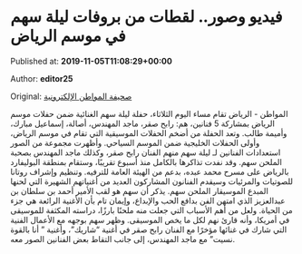 
# فيديو وصور.. لقطات من بروفات ليلة سهم في موسم الرياض

Published at: **2019-11-05T11:08:29+00:00**

Author: **editor25**

Original: [صحيفة المواطن الإلكترونية](https://www.almowaten.net/2019/11/%D9%81%D9%8A%D8%AF%D9%8A%D9%88-%D9%88%D8%B5%D9%88%D8%B1-%D9%84%D9%82%D8%B7%D8%A7%D8%AA-%D9%85%D9%86-%D8%A8%D8%B1%D9%88%D9%81%D8%A7%D8%AA-%D9%84%D9%8A%D9%84%D8%A9-%D8%B3%D9%87%D9%85-%D9%81%D9%8A/)

المواطن - الرياض
تقام مساء اليوم الثلاثاء، حفلة ليلة سهم الغنائية ضمن حفلات موسم الرياض بمشاركة 5 فنانين، هم: رابح صقر، ماجد المهندس، أصالة، إسماعيل مبارك، وأميمة طالب.
وتعد الحفلة من أضخم الحفلات الموسيقية التي تقام في موسم الرياض، وأولى الحفلات الخليجية ضمن الموسم السياحي.
وأظهرت مجموعة من الصور استعدادات الفنانين لـ ليلة سهم منهم الفنان رابح صقر، وكذلك ماجد المهندس بصحبة الملحن سهم.
وقد نفدت تذاكرها بالكامل منذ أسبوع تقريبًا، وستقام بمنطقة البوليفارد بالرياض على مسرح محمد عبده، بدعم من الهيئة العامة للترفيه.
وتنظيم وإشراف روتانا للصوتيات والمرئيات وسيقدم الفنانون المشاركون العديد من أغنياتهم الشهيرة التي لحنها المبدع الموسيقار الملحن سهم.
يذكر أن سهم هو لقب الأمير أحمد بن سلطان بن عبدالعزيز الذي امتهن الفن بدافع الحب والإبداع، وإيمان تام بأن الأغنية الرائعة هي جزء من الحياة.
ولعل من أهم الأسباب التي جعلت منه ملحنًا بارزًا، دراسته المكثفة للموسيقى في أمريكا، وأنه قارئ نهم لكل ما يخص الموسيقى.
وظهر سهم بوجهه مع الأعمال الفنية التي شارك في غنائها مؤخرًا مع الفنان رابح صقر في أغنية “شاريك”، وأغنية ” أنا بالقوة نسيت” مع ماجد المهندس، إلى جانب التقاط بعض الفنانين الصور معه.
